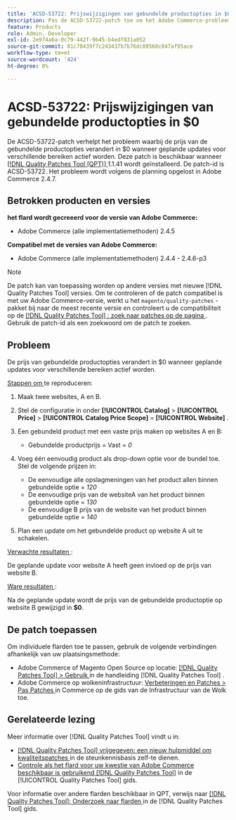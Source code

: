 ```yaml
---
title: 'ACSD-53722: Prijswijzigingen van gebundelde productopties in $0'
description: Pas de ACSD-53722-patch toe om het Adobe Commerce-probleem op te lossen waarbij de prijs van de gebundelde productopties verandert in $0 wanneer geplande updates voor verschillende bereiken actief worden.
feature: Products
role: Admin, Developer
exl-id: 2e974a6a-0c79-442f-9b45-b4edf831a052
source-git-commit: 81c78439f7c243437b7b76dc80560c847af95ace
workflow-type: tm+mt
source-wordcount: '424'
ht-degree: 0%

---
```


# ACSD-53722: Prijswijzigingen van gebundelde productopties in $0

De ACSD-53722-patch verhelpt het probleem waarbij de prijs van de gebundelde productopties verandert in $0 wanneer geplande updates voor verschillende bereiken actief worden. Deze patch is beschikbaar wanneer [[!DNL Quality Patches Tool (QPT)] ](https://experienceleague.adobe.com/nl/docs/commerce-knowledge-base/kb/announcements/commerce-announcements/magento-quality-patches-released-new-tool-to-self-serve-quality-patches) 1.1.41 wordt geïnstalleerd. De patch-id is ACSD-53722. Het probleem wordt volgens de planning opgelost in Adobe Commerce 2.4.7.

## Betrokken producten en versies

**het flard wordt gecreeerd voor de versie van Adobe Commerce:**

* Adobe Commerce (alle implementatiemethoden) 2.4.5

**Compatibel met de versies van Adobe Commerce:**

* Adobe Commerce (alle implementatiemethoden) 2.4.4 - 2.4.6-p3

>[!NOTE]
>
>De patch kan van toepassing worden op andere versies met nieuwe [!DNL Quality Patches Tool] versies. Om te controleren of de patch compatibel is met uw Adobe Commerce-versie, werkt u het `magento/quality-patches` -pakket bij naar de meest recente versie en controleert u de compatibiliteit op de [[!DNL Quality Patches Tool] : zoek naar patches op de pagina ](https://experienceleague.adobe.com/tools/commerce-quality-patches/index.html?lang=nl-NL) . Gebruik de patch-id als een zoekwoord om de patch te zoeken.

## Probleem

De prijs van gebundelde productopties verandert in $0 wanneer geplande updates voor verschillende bereiken actief worden.

<u> Stappen om </u> te reproduceren:

1. Maak twee websites, A en B.
1. Stel de configuratie in onder **[!UICONTROL Catalog]** > **[!UICONTROL Price]** > **[!UICONTROL Catalog Price Scope]** = **[!UICONTROL Website]** .
1. Een gebundeld product met een vaste prijs maken op websites A en B:

   * Gebundelde productprijs = Vast = *0*

1. Voeg één eenvoudig product als drop-down optie voor de bundel toe. Stel de volgende prijzen in:

   * De eenvoudige alle opslagmeningen van het product allen binnen gebundelde optie = *120*
   * De eenvoudige prijs van de websiteA van het product binnen gebundelde optie = *130*
   * De eenvoudige B prijs van de website van het product binnen gebundelde optie = *140*

1. Plan een update om het gebundelde product op website A uit te schakelen.

<u> Verwachte resultaten </u>:

De geplande update voor website A heeft geen invloed op de prijs van website B.

<u> Ware resultaten </u>:

Na de geplande update wordt de prijs van de gebundelde productoptie op website B gewijzigd in **$0**.

## De patch toepassen

Om individuele flarden toe te passen, gebruik de volgende verbindingen afhankelijk van uw plaatsingsmethode:

* Adobe Commerce of Magento Open Source op locatie: [[!DNL Quality Patches Tool]  > Gebruik ](/help/tools/quality-patches-tool/usage.md) in de handleiding [!DNL Quality Patches Tool] .
* Adobe Commerce op wolkeninfrastructuur: [ Verbeteringen en Patches > Pas Patches ](https://experienceleague.adobe.com/docs/commerce-cloud-service/user-guide/develop/upgrade/apply-patches.html?lang=nl-NL) in Commerce op de gids van de Infrastructuur van de Wolk toe.

## Gerelateerde lezing

Meer informatie over [!DNL Quality Patches Tool] vindt u in:

* [[!DNL Quality Patches Tool]  vrijgegeven: een nieuw hulpmiddel om kwaliteitspatches ](https://experienceleague.adobe.com/nl/docs/commerce-knowledge-base/kb/announcements/commerce-announcements/magento-quality-patches-released-new-tool-to-self-serve-quality-patches) in de steunkennisbasis zelf-te dienen.
* [ Controle als het flard voor uw kwestie van Adobe Commerce beschikbaar is gebruikend  [!DNL Quality Patches Tool]](/help/tools/quality-patches-tool/patches-available-in-qpt/check-patch-for-magento-issue-with-magento-quality-patches.md) in de [!UICONTROL Quality Patches Tool] gids.


Voor informatie over andere flarden beschikbaar in QPT, verwijs naar [[!DNL Quality Patches Tool]: Onderzoek naar flarden ](https://experienceleague.adobe.com/tools/commerce-quality-patches/index.html?lang=nl-NL) in de [!DNL Quality Patches Tool] gids.
